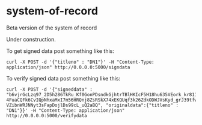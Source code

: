# system-of-record
Beta version of the system of record

Under construction.

To get signed data post something like this:

```
curl -X POST -d '{"titleno" : "DN1"}' -H "Content-Type: application/json" http://0.0.0.0:5000/signdata
```

To verify signed data post something like this:

```
curl -X POST -d '{"signeddata" : "b6vjrGcLzq97_2D5h286TkRu_Kf0GonPDsndkGjhtrTBlHKIcF5H18hu635VEork_kr811ZS7B-4FuaCQFk6CvIQpNhxaMxI7m56HRQnj8ZsRSkX74xEKQUqf3k26ZdkODWJVsKyd_grJ39tfwMvJJb9V5REpRa8qXGr1eXgK4gEqwmo2fkow_W8q_yqMTTm9jOuVeFaqCQzAJBFUEWgkuTLRd91Wm8MlF4RhG_w1YktGzVath3tvaiTXNfiyfZbzPu9viotpP81gsFpWw6xocrUDbKhhXw2rm0BU2NvqSMXJ3X1qZs-VZibnWRJNNyt3sFapDojlDs99cL_uQ2aBQ", "originaldata":{"titleno" : "DN1"}}' -H "Content-Type: application/json" http://0.0.0.0:5000/verifydata
```
